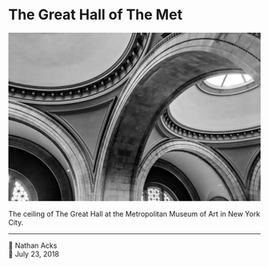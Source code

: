 # The Great Hall of The Met

![The arches and domes over The Great Hall of the Metropolitan Museum of Art](assets/7e829bf72f17dfa6f84a83e97e5aaa77.webp)

The ceiling of The Great Hall at the Metropolitan Museum of Art in New York City.

- - - -

👤 Nathan Acks  
📅 July 23, 2018
